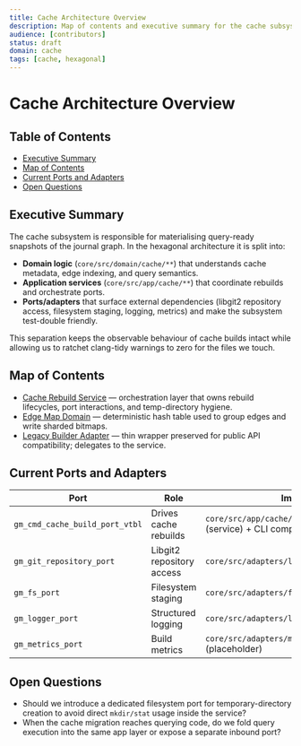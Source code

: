```yaml
---
title: Cache Architecture Overview
description: Map of contents and executive summary for the cache subsystem within the hexagonal architecture.
audience: [contributors]
status: draft
domain: cache
tags: [cache, hexagonal]
---
```


# Cache Architecture Overview

## Table of Contents

- [Executive Summary](#executive-summary)
- [Map of Contents](#map-of-contents)
- [Current Ports and Adapters](#current-ports-and-adapters)
- [Open Questions](#open-questions)

## Executive Summary

The cache subsystem is responsible for materialising query-ready snapshots of the journal graph. In the hexagonal architecture it is split into:

- **Domain logic** (`core/src/domain/cache/**`) that understands cache metadata, edge indexing, and query semantics.
- **Application services** (`core/src/app/cache/**`) that coordinate rebuilds and orchestrate ports.
- **Ports/adapters** that surface external dependencies (libgit2 repository access, filesystem staging, logging, metrics) and make the subsystem test-double friendly.

This separation keeps the observable behaviour of cache builds intact while allowing us to ratchet clang-tidy warnings to zero for the files we touch.

## Map of Contents

- [Cache Rebuild Service](rebuild_service.md) — orchestration layer that owns rebuild lifecycles, port interactions, and temp-directory hygiene.
- [Edge Map Domain](edge_map.md) — deterministic hash table used to group edges and write sharded bitmaps.
- [Legacy Builder Adapter](builder.md) — thin wrapper preserved for public API compatibility; delegates to the service.

## Current Ports and Adapters

| Port | Role | Implementation |
| --- | --- | --- |
| `gm_cmd_cache_build_port_vtbl` | Drives cache rebuilds | `core/src/app/cache/cache_rebuild_service.c` (service) + CLI composition |
| `gm_git_repository_port` | Libgit2 repository access | `core/src/adapters/libgit2/repository_adapter.c` |
| `gm_fs_port` | Filesystem staging | `core/src/adapters/fs/posix_filesystem_adapter.c` |
| `gm_logger_port` | Structured logging | `core/src/adapters/logging/stdio_logger_adapter.c` |
| `gm_metrics_port` | Build metrics | `core/src/adapters/metrics/null_metrics_adapter.c` (placeholder) |

## Open Questions

- Should we introduce a dedicated filesystem port for temporary-directory creation to avoid direct `mkdir/stat` usage inside the service?
- When the cache migration reaches querying code, do we fold query execution into the same app layer or expose a separate inbound port?
